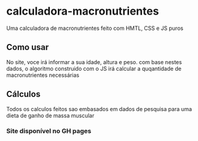 # calculadora-macronutrientes
Uma calculadora de macronutrientes feito com HMTL, CSS e JS puros

## Como usar
No site, voce irá informar a sua idade, altura e peso. com base nestes dados, o algoritmo construido com o JS irá calcular a quqantidade de macronutrientes necessárias

## Cálculos
Todos os calculos feitos sao embasados em dados de pesquisa para uma dieta de ganho de massa muscular

### Site disponível no GH pages
